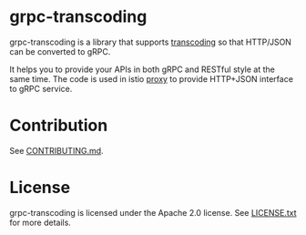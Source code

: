 # grpc-transcoding

grpc-transcoding is a library that supports [transcoding](https://cloud.google.com/endpoints/docs/transcoding) so that HTTP/JSON can be converted to gRPC.

It helps you to provide your APIs in both gRPC and RESTful style at the same time. The code is used in istio [proxy](https://github.com/istio/proxy)
to provide HTTP+JSON interface to gRPC service.

# Contribution
See [CONTRIBUTING.md](http://github.com/grpc-ecosystem/grpc-transcoding/blob/master/CONTRIBUTING.md).

# License
grpc-transcoding is licensed under the Apache 2.0 license.
See [LICENSE.txt](https://github.com/grpc-ecosystem/grpc-transcoding/blob/master/LICENSE.txt) for more details.

